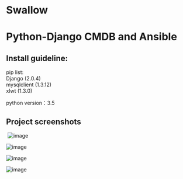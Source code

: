 # Swallow

# Python-Django CMDB and Ansible

## Install guideline:
  pip list:  
  Django (2.0.4)    
  mysqlclient (1.3.12)  
  xlwt (1.3.0)  
  
  python version：3.5
  
##  Project screenshots
  ![image](https://github.com/zshengsheng/Swallow/blob/master/image_github/servers.png)
  
  ![image](https://github.com/zshengsheng/Swallow/blob/master/image_github/server_add.png)
  
  ![image](https://github.com/zshengsheng/Swallow/blob/master/image_github/server_detail.png)
  
  ![image](https://github.com/zshengsheng/Swallow/blob/master/image_github/server_edit.png)
